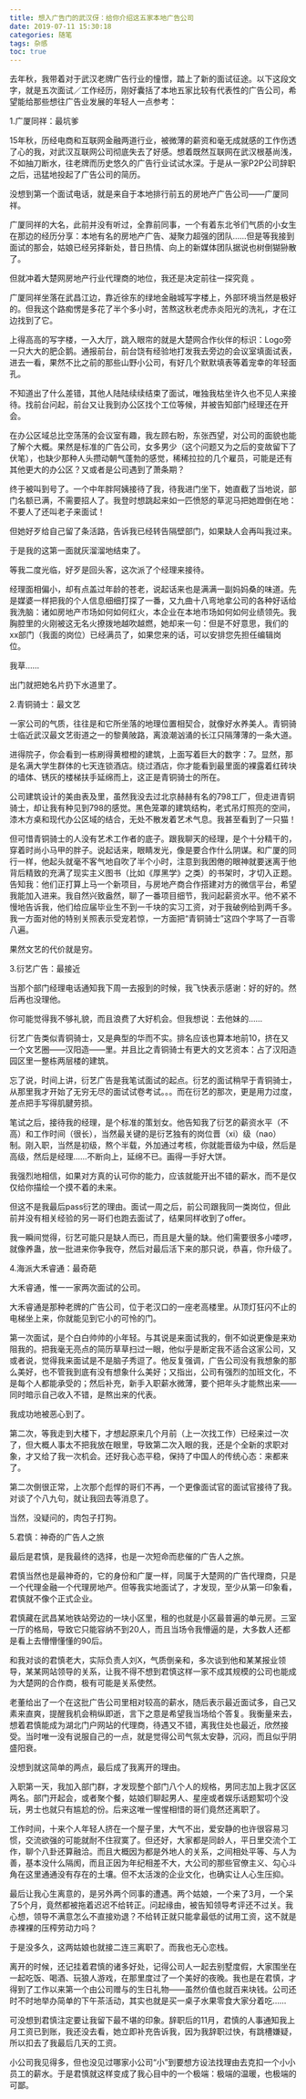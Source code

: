 ```yaml
---
title: 想入广告门的武汉伢：给你介绍这五家本地广告公司
date: 2019-07-11 15:30:18
categories: 随笔
tags: 杂感
toc: true
---
```

去年秋，我带着对于武汉老牌广告行业的憧憬，踏上了新的面试征途。以下这段文字，就是五次面试／工作经历，刚好囊括了本地五家比较有代表性的广告公司，希望能给那些想往广告业发展的年轻人一点参考：

1.广厦同祥：最坑爹

15年秋，历经电商和互联网金融两道行业，被微薄的薪资和毫无成就感的工作伤透了心的我，对武汉互联网公司彻底失去了好感。想着既然互联网在武汉根基尚浅，不如抽刀断水，往老牌而历史悠久的广告行业试试水深。于是从一家P2P公司辞职之后，迅猛地投起了广告公司的简历。

没想到第一个面试电话，就是来自于本地排行前五的房地产广告公司——广厦同祥。

广厦同祥的大名，此前并没有听过，全靠前同事，一个有着东北爷们气质的小女生在那边的经历分享：本地有名的房地产广告、凝聚力超强的团队……但是等我接到面试的那会，姑娘已经另择新处，昔日热情、向上的新媒体团队据说也树倒猢狲散了。

但就冲着大楚网房地产行业代理商的地位，我还是决定前往一探究竟 。

广厦同祥坐落在武昌江边，靠近徐东的绿地金融城写字楼上，外部环境当然是极好的。但我这个路痴愣是多花了半个多小时，苦熬这秋老虎赤炎阳光的洗礼，才在江边找到了它。

上得高高的写字楼，一入大厅，跳入眼帘的就是大楚网合作伙伴的标识：Logo旁一只大大的肥企鹅。通报前台，前台饶有经验地打发我去旁边的会议室填面试表，进去一看，果然不比之前的那些山野小公司，有好几个默默填表等着宠幸的年轻面孔。

不知道出了什么差错，其他人陆陆续续结束了面试，唯独我枯坐许久也不见人来接待。找前台问起，前台又让我到办公区找个工位等候，并被告知部门经理还在开会。

在办公区域总比空荡荡的会议室有趣，我左顾右盼，东张西望，对公司的面貌也能了解个大概。果然是标准的广告公司，女多男少（这个问题又为之后的变故留下了伏笔），也缺少那种人头攒动朝气蓬勃的感觉，稀稀拉拉的几个雇员，可能是还有其他更大的办公区？又或者是公司遇到了萧条期？

终于被叫到号了。一个中年胖阿姨接待了我，待我进门坐下，她直截了当地说，部门名额已满，不需要招人了。我登时想跳起来如一匹愤怒的草泥马把她蹬倒在地：不要人了还叫老子来面试！

但她好歹给自己留了条活路，告诉我已经转告隔壁部门，如果缺人会再叫我过来。

于是我的这第一面就灰溜溜地结束了。

等我二度光临，好歹是回头客，这次派了个经理来接待。

经理面相偏小，却有点盖过年龄的苍老，说起话来也是满满一副妈妈桑的味道。先是媒婆一样把我的个人信息细细打探了一番，又九曲十八弯地拿公司的各种好话给我洗脑：诸如房地产市场如何如何红火，本企业在本地市场如何如何业绩领先。我胸腔里的火刚被这无名火撩拨地越吹越燃，她却来一句：但是不好意思，我们的xx部门（我面的岗位）已经满员了，如果您来的话，可以安排您先担任编辑岗位。

我草……

出门就把她名片扔下水道里了。

2.青铜骑士：最文艺

一家公司的气质，往往是和它所坐落的地理位置相契合，就像好水养美人。青铜骑士临近武汉最文艺街道之一的黎黄陂路，离浪潮汹涌的长江只隔薄薄的一条大道。

进得院子，你会看到一栋刷得黄橙橙的建筑，上面写着巨大的数字：7。显然，那是名满大学生群体的七天连锁酒店。绕过酒店，你才能看到最里面的裸露着红砖块的墙体、锈灰的楼梯扶手延绵而上，这正是青铜骑士的所在。

公司建筑设计的美由表及里，虽然我没去过北京赫赫有名的798工厂，但走进青铜骑士，却让我有种见到798的感觉。黑色笼罩的建筑结构，老式吊灯照亮的空间，漆木方桌和现代办公区域的结合，无处不散发着艺术气息。我甚至看到了一只猫！

但可惜青铜骑士的人没有艺术工作者的底子。跟我聊天的经理，是个十分精干的，穿着时尚小马甲的胖子。说起话来，眼睛发光，像是要合作什么阴谋。和广厦的同行一样，他起头就毫不客气地自吹了半个小时，注意到我困倦的眼神就要迷离于他背后精致的充满了现实主义图书（比如《厚黑学》之类）的书架时，才切入正题。告知我：他们正打算上马一个新项目，与房地产商合作搭建对方的微信平台，希望我能加入进来。我自然兴致盎然，聊了一番项目细节，我问起薪资水平。他不紧不慢地告诉我，他们给应届毕业生不到一千块的实习工资，对于我破例给到两千多。我一方面对他的特别关照表示受宠若惊，一方面把“青铜骑士”这四个字骂了一百零八遍。

果然文艺的代价就是穷。

3.衍艺广告：最接近

当那个部门经理电话通知我下周一去报到的时候，我飞快表示感谢：好的好的。然后再也没理他。

你可能觉得我不够礼貌，而且浪费了大好机会。但我想说：去他妹的……

衍艺广告类似青铜骑士，又是典型的华而不实。排名应该也算本地前10，挤在又一个文艺圈——汉阳造——里。并且比之青铜骑士有更大的文艺资本：占了汉阳造园区里一整栋两层楼的建筑。

忘了说，时间上讲，衍艺广告是我笔试面试的起点。衍艺的面试稍早于青铜骑士，从那里我才开始了无穷无尽的面试试卷考试。。。而在衍艺的那次，更是用力过度，差点把手写得肌腱劳损。

笔试之后，接待我的经理，是个标准的策划女。他告知我了衍艺的薪资水平（不高）和工作时间（很长），当然最关键的是衍艺独有的岗位晋（xi）级（nao）制。刚入职，当然是初级，熬个半载，外加通过考核，你就能晋级为中级，然后是高级，然后是经理……不断向上，延绵不已。画得一手好大饼。

我强烈地相信，如果对方真的认可你的能力，应该就能开出不错的薪水，而不是仅仅给你描绘一个摸不着的未来。

但这不是我最后pass衍艺的理由。面试一周之后，前公司跟我同一类岗位，但此前并没有相关经验的另一哥们也跑去面试了，结果同样收到了offer。

我一瞬间觉得，衍艺可能只是缺人而已，而且是大量的缺。他们需要很多小喽啰，就像养蛊，放一批进来你争我夺，然后对最后活下来的那只说，恭喜，你升级了。

4.海派大禾睿通：最奇葩

大禾睿通，惟一一家两次面试的公司。

大禾睿通是那种老牌的广告公司，位于老汉口的一座老高楼里。从顶灯狂闪不止的电梯坐上来，你就能见到它小的可怜的门。

第一次面试，是个白白帅帅的小年轻。与其说是来面试我的，倒不如说更像是来劝阻我的。把我毫无亮点的简历草草扫过一眼，他似乎是断定我不适合这家公司，又或者说，觉得我来面试是不是脑子秀逗了。他反复强调，广告公司没有我想象的那么美好，也不管我到底有没有想象什么美好；又指出，公司有强烈的加班文化，不是每个人都能承受的；然后补充，新手入职薪水微薄，要个把年头才能熬出来——同时暗示自己收入不错，是熬出来的代表。

我成功地被恶心到了。

第二次，等我走到大楼下，才想起原来几个月前（上一次找工作）已经来过一次了，但大概人事太不把我放在眼里，导致第二次入眼的我，还是个全新的求职对象，才又给了我一次机会。还好我心态平稳，保持了中国人的传统心态：来都来了。

第二次倒很正常，上次那个彪悍的哥们不再，一个更像面试官的面试官接待了我。对谈了个八九句，就让我回去等消息了。

当然，没疑问的，肉包子打狗。

5.君慎：神奇的广告人之旅

最后是君慎，是我最终的选择，也是一次短命而悲催的广告人之旅。

君慎当然也是最神奇的，它的身份和广厦一样，同属于大楚网的广告代理商，只是一个代理金融一个代理房地产。但等我实地面试了，才发现，至少从第一印象看，君慎就不像个正式企业。

君慎藏在武昌某地铁站旁边的一块小区里，租的也就是小区最普遍的单元房。三室一厅的格局，导致它只能容纳不到20人，而且当场令我懵逼的是，大多数人还都是看上去懵懵懂懂的90后。

和我对谈的君慎老大，实际负责人刘X，气质倒亲和，多次谈到他和某某报业领导，某某网站领导的关系，让我不得不想到君慎这样一家不成其规模的公司也能成为大楚网的合作商，极有可能是关系使然。

老董给出了一个在这批广告公司里相对较高的薪水，随后表示最近面试多，自己又素来直爽，提醒我机会稍纵即逝，言下之意是希望我当场给个答复。我衡量来去，想着君慎能成为湖北门户网站的代理商，待遇又不错，离我住处也最近，欣然接受。当时唯一没有说服自己的一点，就是觉得公司气氛太安静，沉闷，而且似乎阴盛阳衰。

没想到就这简单的两点，最后成了我离开的理由。

入职第一天，我加入部门群，才发现整个部门八个人的规格，男同志加上我才区区两名。部门开起会，或者聚个餐，姑娘们聊起男人、星座或者娱乐话题絮叨个没玩，男士也就只有尴尬的份。后来这唯一惺惺相惜的哥们竟然还离职了。

工作时间，十来个人年轻人挤在一个屋子里，大气不出，爱安静的也许很容易习惯，交流欲强的可能就耐不住寂寞了。但还好，大家都是同龄人，平日里交流个工作，聊个八卦还算融洽。而且大概因为都是外地人的关系，之间相处平等、与人为善，基本没什么隔阂，而且正因为年纪相差不大，大公司的那些官僚主义、勾心斗角在这里通通没有存在的土壤。但不太活泼的企业文化，也确实让人心生压抑。

最后让我心生离意的，是另外两个同事的遭遇。两个姑娘，一个来了3月，一个呆了5个月，竟然都被拖着迟迟不给转正。问起缘由，被告知领导考评还不过关。我心想，领导不满意怎么不直接劝退？不给转正就只能拿最低的试用工资，这不就是赤裸裸的压榨劳动力吗？

于是没多久，这两姑娘也就接二连三离职了。而我也无心恋栈。

离开的时候，还记挂着君慎的诸多好处，记得公司人一起去别墅度假，大家围坐在一起吃饭、喝酒、玩狼人游戏，在那里度过了一个美好的夜晚。我也是在君慎，才得到了工作以来第一个由公司赠与的生日礼物——虽然价值也就百来块钱。公司还时不时地举办简单的下午茶活动，其实也就是买一桌子水果零食大家分着吃……

可没想到君慎注定要让我留下最不堪的印象。辞职后的11月，君慎的人事通知我上月工资已到账，我还没去看，她立即补充告诉我，因为我辞职过快，有跳槽嫌疑，所以扣去了我最后几天的工资。

小公司我见得多，但也没见过哪家小公司“小”到要想方设法找理由去克扣一个小小员工的薪水。于是君慎就这样变成了我心目中的一个极端：极端的温暖，也极端的可鄙。
